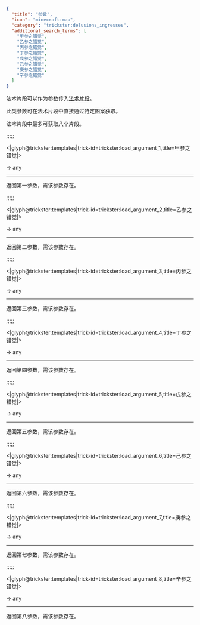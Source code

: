 ```json
{
  "title": "参数",
  "icon": "minecraft:map",
  "category": "trickster:delusions_ingresses",
  "additional_search_terms": [
    "甲参之错觉",
    "乙参之错觉",
    "丙参之错觉",
    "丁参之错觉",
    "戊参之错觉",
    "己参之错觉",
    "庚参之错觉",
    "辛参之错觉"
  ]
}
```

法术片段可以作为参数传入[法术片段](^trickster:distortions/functions)。


此类参数可在法术片段中直接通过特定图案获取。


法术片段中最多可获取八个片段。

;;;;;

<|glyph@trickster:templates|trick-id=trickster:load_argument_1,title=甲参之错觉|>

-> any

---

返回第一参数，需该参数存在。

;;;;;

<|glyph@trickster:templates|trick-id=trickster:load_argument_2,title=乙参之错觉|>

-> any

---

返回第二参数，需该参数存在。

;;;;;

<|glyph@trickster:templates|trick-id=trickster:load_argument_3,title=丙参之错觉|>

-> any

---

返回第三参数，需该参数存在。

;;;;;

<|glyph@trickster:templates|trick-id=trickster:load_argument_4,title=丁参之错觉|>

-> any

---

返回第四参数，需该参数存在。

;;;;;

<|glyph@trickster:templates|trick-id=trickster:load_argument_5,title=戊参之错觉|>

-> any

---

返回第五参数，需该参数存在。

;;;;;

<|glyph@trickster:templates|trick-id=trickster:load_argument_6,title=己参之错觉|>

-> any

---

返回第六参数，需该参数存在。

;;;;;

<|glyph@trickster:templates|trick-id=trickster:load_argument_7,title=庚参之错觉|>

-> any

---

返回第七参数，需该参数存在。

;;;;;

<|glyph@trickster:templates|trick-id=trickster:load_argument_8,title=辛参之错觉|>

-> any

---

返回第八参数，需该参数存在。
